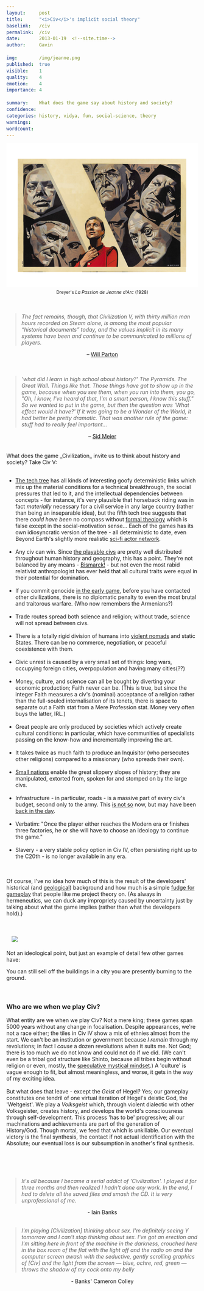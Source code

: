 ```yaml
---
layout:     post
title:      "<i>Civ</i>'s implicit social theory"
baselink:   /civ
permalink:  /civ
date:       2013-01-19  <!--site.time-->
author:     Gavin

img:        /img/jeanne.png
published:  true
visible:    1
quality:    4
emotion:    4
importance: 4

summary:    What does the game say about history and society?
confidence: 
categories: history, vidya, fun, social-science, theory
warnings:   
wordcount:      
---
```


<center>
    <img src="/img/joan.png" />
    <br>
    <small>Dreyer's <i>La Passion de Jeanne d'Arc</i> (1928)</small>
</center>
<br />
<br />
<blockquote>
    <i>The fact remains, though, that Civilization V, with thirty million man hours recorded on Steam alone, is among the most popular “historical documents” today, and the values implicit in its many systems have been and continue to be communicated to millions of players.</i> 
</blockquote>
<center>– <a href="https://killscreen.com/articles/what-can-civilization-v-teach-us-about-history/">Will Parton </a></center>

<br />
<br />
<blockquote>
<i>'what did I learn in high school about history?' The Pyramids. The Great Wall. Things like that. Those things have got to show up in the game, because when you see them, when you run into them, you go, "Oh, I know, I've heard of that, I'm a smart person, I know this stuff." So we wanted to put in the game, but then the question was 'What effect would it have?' If it was going to be a Wonder of the World, it had better be pretty dramatic. That was another rule of the game: stuff had to really feel important...</i>
</blockquote>
<center>– <a href="http://notatwiki.dk/index.php?title=The_Fathers_of_Civilization">Sid Meier</a></center>

<br />
<br />
What does the game _Civilization_ invite us to think about history and society? Take Civ V: <br />
<br />
<ul>
<li><a href="http://www.civfanatics.com/gallery/showimage.php?i=3877&amp;c=36">The tech tree</a> has all kinds of interesting goofy deterministic links which mix up the material conditions for a technical breakthrough, the social pressures that led to it, and the intellectual dependencies between concepts - for instance, it's very plausible that horseback riding was in fact <i>materially</i> necessary for a civil service in any large country (rather than being an inseparable idea), but the fifth tech tree suggests that there <i>could have been</i> no compass without <a href="https://en.wikipedia.org/wiki/Great_Commission">formal theology</a> which is false except in the social-motivation sense... Each of the games has its own idiosyncratic version of the tree - all deterministic to date, even Beyond Earth's slightly more realistic <a href="http://vignette2.wikia.nocookie.net/civilization/images/5/58/Tech_web_%28CivBE%29.jpg/revision/latest?cb=20141208214214">sci-fi actor network</a>.
</li><br>
<li>Any civ can win. Since <a href="http://www.civfanatics.com/civ5/civilizations">the playable civs</a> are pretty well distributed throughout human history and geography, this has a point. They're not balanced by any means - <a href="https://imgur.com/NgQeZjj">Bismarck!</a> - but not even the most rabid relativist anthropologist has ever held that all cultural traits were equal in their potential for domination.</li><br>
<li>If you commit genocide <a href="http://qz.com/204161/one-of-sciences-greatest-mysteries-deepens-did-humans-kill-off-neanderthals/">in the early game</a>, before you have contacted other civilizations, there is no diplomatic penalty to even the most brutal and traitorous warfare. (Who now remembers the Armenians?)</li><br>
<li>Trade routes spread both science and religion; without trade, science will not spread between civs.</li><br>
<li>There is a totally rigid division of humans into <a href="http://civilization.wikia.com/wiki/Barbarian_%28Civ5%29">violent nomads</a> and static States. There can be no commerce, negotiation, or peaceful coexistence with them.</li><br>
<li>Civic unrest is caused by a very small set of things: long wars, occupying foreign cities, overpopulation and having many cities(??)</li><br>
<li>Money, culture, and science can all be bought by diverting your economic production; Faith never can be. (This is true, but since the integer Faith measures a civ's (nominal) acceptance of a religion rather than the full-souled internalisation of its tenets, there is space to separate out a Faith stat from a Mere Profession stat. Money very often buys the latter, IRL.)</li><br>
<li>Great people are only produced by societies which actively create cultural conditions: in particular, which have communities of specialists passing on the know-how and incrementally improving the art.</li><br>
<li>It takes twice as much faith to produce an Inquisitor (who persecutes other religions) compared to a missionary (who spreads their own).</li><br>
<li><a href="http://civilization.wikia.com/wiki/City-state_%28Civ5%29">Small nations</a> enable the great slippery slopes of history; they are manipulated, extorted from, spoken for and stomped on by the large civs. </li><br>
<li>Infrastructure - in particular, roads - is a massive part of every civ's budget, second only to the army. This <a href="http://www.internationaltransportforum.org/statistics/StatBrief/2012-06.pdf">is not so</a> now, but may have been <a href="https://en.wikipedia.org/wiki/Roman_roads">back in the day</a>.</li><br>
<li>Verbatim: "Once the player either reaches the Modern era or finishes three factories, he or she will have to choose an ideology to continue the game."</li><br>
<li>Slavery - a very stable policy option in Civ IV, often persisting right up to the C20th - is no longer available in any era.</li>
</ul>
<br />
<br />
Of course, I've no idea how much of this is the result of the developers' historical (and <a href="https://www.reddit.com/r/civ/comments/22v14b/how_exactly_do_temperature_rainfall_and_world_age/">geological</a>) background and how much is a simple <a href="http://tvtropes.org/pmwiki/pmwiki.php/Main/RuleOfCool">fudge for gameplay</a> that people like me project theory on. (As always in hermeneutics, we can duck any impropriety caused by uncertainty just by talking about what the game implies (rather than what the developers hold).)

<br />
<br />
<br />
<br />
<a href="https://blogger.googleusercontent.com/img/b/R29vZ2xl/AVvXsEgHHopPMxE9sfExMchDKE2FTcLGdDOIILW73JtzRhHNoYUm06s28reSGglgAl3EYbyAg8N-S7RJcDyyyf7oMYrEbj0Fb8RG6S4FRRT3_PT-O85IvTcga6DA27lpph17QHehjCeKKFAzYW_A/s1600/joan_of_arc.jpg" imageanchor="1" style="margin-left: 1em; margin-right: 1em;"><img border="0" src="https://blogger.googleusercontent.com/img/b/R29vZ2xl/AVvXsEgHHopPMxE9sfExMchDKE2FTcLGdDOIILW73JtzRhHNoYUm06s28reSGglgAl3EYbyAg8N-S7RJcDyyyf7oMYrEbj0Fb8RG6S4FRRT3_PT-O85IvTcga6DA27lpph17QHehjCeKKFAzYW_A/s1600/joan_of_arc.jpg" /></a>

<br />
<br />
Not an ideological point, but just an example of detail few other games have:

You can still sell off the buildings in a city you are presently burning to the ground.
<br /><br /><br />

<div class="accordion">
    <h3>    
    Who are we when we play Civ?
    </h3>
    <div>
    What entity are we&nbsp;when we play Civ? Not a mere king; these games span 5000 years without any&nbsp;change in focalisation. Despite appearances, we're not a race either; the tiles in Civ IV show a mix of ethnies almost from the start. We can't be an institution or government because&nbsp;<i>I</i> <i>remain</i> through my revolutions; in fact I <i>cause </i>a dozen revolutions when it suits me. Not God; there is too much&nbsp;we do not know and could not do if&nbsp;we did. (We can't even&nbsp;be a tribal god structure like Shinto, because all tribes begin without religion or even, mostly, the <a href="http://civilization.wikia.com/wiki/Mysticism_(Civ4)">speculative mystical mindset</a>.) A 'culture' is vague enough to fit, but almost meaningless, and worse, it gets in the way of my exciting idea.
    <br><br>
    But what does that leave -&nbsp;except the <i>Geist </i>of Hegel<i>?</i> Yes; our gameplay constitutes one tendril of&nbsp;one virtual iteration of Hegel's deistic God, the 'Weltgeist'. We play&nbsp;a <i>Volksgeist</i> which, through&nbsp;violent dialectic with other Volksgeister<i>, </i>creates history, and&nbsp;develops the world's&nbsp;consciousness through self-development<i>.</i>&nbsp;This process 'has to be' progressive; all our machinations and achievements&nbsp;are part of the generation of History/God.&nbsp;Though mortal, we feed that which is unkillable. Our eventual victory is the final synthesis, the contact if not actual identification with the Absolute; our eventual loss is our subsumption in another's final synthesis.
    <br /><br>


<!-- <center><a href="http://i.computer-bild.de/imgs/5/7/2/5/4/7/Sid-Meier-s-Civilization-4-Kurzkritik-227x218-851a3162b01cce3e.jpg" imageanchor="1" style="margin-left: 1em; margin-right: 1em;"><img border="0" src="http://i.computer-bild.de/imgs/5/7/2/5/4/7/Sid-Meier-s-Civilization-4-Kurzkritik-227x218-851a3162b01cce3e.jpg" height="191" jea="true" width="200" /></a></center> -->
</div>
</div>

<br />
<br />
<br />
<blockquote>
    <i>It's all because I became a serial addict of 'Civilization'. I played it for three months and then realized I hadn't done any work. In the end, I had to delete all the saved files and smash the CD. It is very unprofessional of me</i>.
</blockquote>
<center>- Iain Banks</center>

<br />

<blockquote>
    <i>I'm playing [Civilization] thinking about sex. I'm definitely seeing Y tomorrow and I can't stop thinking about sex. I've got an erection and I'm sitting here in front of the machine in the darkness, crouched here in the box room of the flat with the light off and the radio on and the computer screen awash with the seductive, gently scrolling graphics of [Civ] and the light from the screen — blue, ochre, red, green — throws the shadow of my cock onto my belly</i>
</blockquote>

<div style="text-align: center;">
- Banks' Cameron Colley</div>

<br><br>